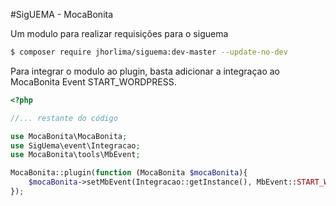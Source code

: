 #SigUEMA - MocaBonita

Um modulo para realizar requisições para o siguema

```sh
$ composer require jhorlima/siguema:dev-master --update-no-dev
``` 

Para integrar o modulo ao plugin, basta adicionar a integraçao ao MocaBonita Event START_WORDPRESS.

```php
<?php

//... restante do código

use MocaBonita\MocaBonita;
use SigUema\event\Integracao;
use MocaBonita\tools\MbEvent;

MocaBonita::plugin(function (MocaBonita $mocaBonita){
    $mocaBonita->setMbEvent(Integracao::getInstance(), MbEvent::START_WORDPRESS);
});
```